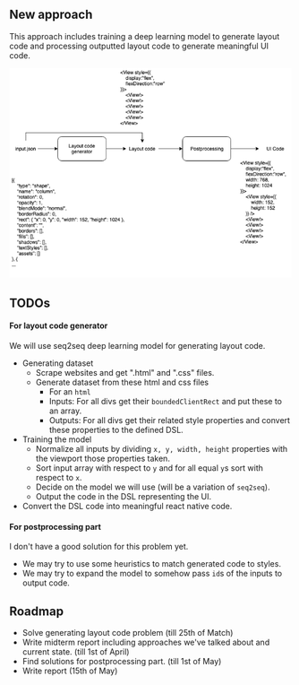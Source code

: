 ## New approach
This approach includes training a deep learning model to generate layout code and processing outputted layout code to generate meaningful UI code.

![input-to-code-ui](./media/input-to-ui-code.png)

## TODOs
#### For layout code generator
We will use seq2seq deep learning model for generating layout code.

* Generating dataset
    * Scrape websites and get ".html" and ".css" files.
    * Generate dataset from these html and css files
        * For an `html`
        * Inputs: For all divs get their `boundedClientRect` and put these to an array.
        * Outputs: For all divs get their related style properties and convert these properties to the defined DSL.
* Training the model
    * Normalize all inputs by dividing `x, y, width, height` properties with the viewport those properties taken.
    * Sort input array with respect to `y` and for all equal `y`s sort with respect to `x`.
    * Decide on the model we will use (will be a variation of `seq2seq`).
    * Output the code in the DSL representing the UI.
* Convert the DSL code into meaningful react native code.

#### For postprocessing part
I don't have a good solution for this problem yet.
* We may try to use some heuristics to match generated code to styles.
* We may try to expand the model to somehow pass `id`s of the inputs to output code.

## Roadmap
- Solve generating layout code problem (till 25th of Match)
- Write midterm report including approaches we've talked about and current state. (till 1st of April)
- Find solutions for postprocessing part. (till 1st of May)
- Write report (15th of May)